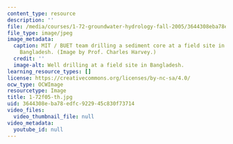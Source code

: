 ```yaml
---
content_type: resource
description: ''
file: /media/courses/1-72-groundwater-hydrology-fall-2005/3644308eba78edfc922945c830f73714_1-72f05-th.jpg
file_type: image/jpeg
image_metadata:
  caption: MIT / BUET team drilling a sediment core at a field site in Munshiganj,
    Bangladesh. (Image by Prof. Charles Harvey.)
  credit: ''
  image-alt: Well drilling at a field site in Bangladesh.
learning_resource_types: []
license: https://creativecommons.org/licenses/by-nc-sa/4.0/
ocw_type: OCWImage
resourcetype: Image
title: 1-72f05-th.jpg
uid: 3644308e-ba78-edfc-9229-45c830f73714
video_files:
  video_thumbnail_file: null
video_metadata:
  youtube_id: null
---
```


